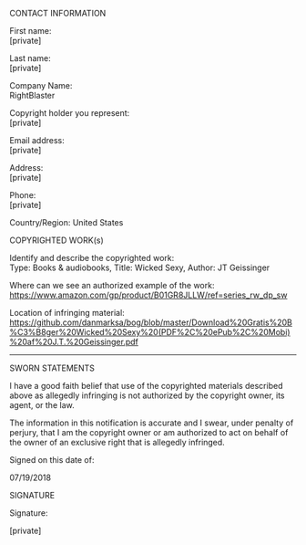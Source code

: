 CONTACT INFORMATION

First name:  
[private]

Last name:  
[private]

Company Name:  
RightBlaster

Copyright holder you represent:  
[private]

Email address:  
[private]

Address:  
[private]

Phone:  
[private]  

Country/Region:
United States

COPYRIGHTED WORK(s)

Identify and describe the copyrighted work:  
Type: Books & audiobooks, Title: Wicked Sexy, Author: JT Geissinger

Where can we see an authorized example of the work:  
https://www.amazon.com/gp/product/B01GR8JLLW/ref=series_rw_dp_sw

Location of infringing material:    
https://github.com/danmarksa/bog/blob/master/Download%20Gratis%20B%C3%B8ger%20Wicked%20Sexy%20(PDF%2C%20ePub%2C%20Mobi)%20af%20J.T.%20Geissinger.pdf

----------------

SWORN STATEMENTS

I have a good faith belief that use of the copyrighted materials described above as allegedly infringing is not authorized by the copyright owner, its agent, or the law.

The information in this notification is accurate and I swear, under penalty of perjury, that I am the copyright owner or am authorized to act on behalf of the owner of an exclusive right that is allegedly infringed.

Signed on this date of:

07/19/2018

SIGNATURE

Signature:

[private]

